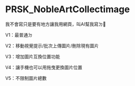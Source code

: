 # PRSK_NobleArtCollectimage

我不會寫只是要有地方讓我用網頁，叫AI幫我寫ㄉ🫠</p>

V1：最普通ㄉ</p>
V2：移動視覺提示/批次上傳圖片/刪除現有圖片</p>
V3：增加圖片互換位置功能</p>
V4：讓手機也可以用拖曳更換圖片位置</p>
V5：不限制圖片總數
